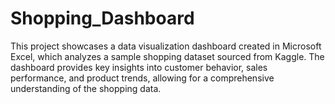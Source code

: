 # Shopping_Dashboard
This project showcases a data visualization dashboard created in Microsoft Excel, which analyzes a sample shopping dataset sourced from Kaggle. The dashboard provides key insights into customer behavior, sales performance, and product trends, allowing for a comprehensive understanding of the shopping data.
